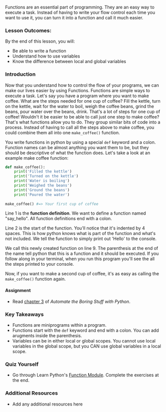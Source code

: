 Functions are an essential part of programming. They are an easy way to execute a task. Instead of having to write your flow control each time you want to use it, you can turn it into a function and call it much easier.

### Lesson Outcomes:

By the end of this lesson, you will:

* Be able to write a function
* Understand how to use variables
* Know the difference between local and global variables

### Introduction

Now that you understand how to control the flow of your programs, we can make our lives easier by using Functions. Functions are simple ways to execute a task. Let's say you have a program where you want to make coffee. What are the steps needed for one cup of coffee? Fill the kettle, turn on the kettle, wait for the water to boil, weigh the coffee beans, grind the beans, pour water over the beans, drink. That's a lot of steps for one cup of coffee! Wouldn't it be easier to be able to call just one step to make coffee? That's what functions allow you to do. They group similar bits of code into a process. Instead of having to call all the steps above to make coffee, you could combine them all into one `make_coffee()` function.

You write functions in python by using a special `def` keyword and a colon. Function names can be almost anything you want them to be, but they should be descriptive of what the function does. Let's take a look at an example make coffee function:

~~~python
def make_coffee():
    print('Filled the kettle')
    print('Turned on the kettle')
    print('Water is boiling')
    print('Weighed the beans')
    print('Ground the beans')
    print('Poured the water')
		
make_coffee() #=> Your first cup of coffee
~~~

Line 1 is the __function definition__. We want to define a function named "say_hello". All function definitions end with a colon.

Line 2 is the start of the function. You'll notice that it's indented by 4 spaces. This is how python knows what is part of the function and what's not included. We tell the function to simply print out 'Hello' to the console.

We call this newly created function on line 9. The parenthesis at the end of the name tell python that this is a function and it should be executed. If you follow along in your terminal, when you run this program you'll see the all the steps printed to your console.

Now, if you want to make a second cup of coffee, it's as easy as calling the `make_coffee()` function again.

#### Assignment

<div class="lesson-content__panel" markdown="1">

* Read [chapter 3](https://automatetheboringstuff.com/2e/chapter3/) of _Automate the Boring Stuff with Python_.

</div>

### Key Takeaways

* Functions are miniprograms within a program.
* Functions start with the `def` keyword and end with a colon. You can add arugments inside the parenthesis.
* Variables can be in either local or global scopes. You cannot use local variables in the global scope, but you CAN use global variables in a local scope.

### Quiz Yourself

* Go through Learn Python's [Function Module](https://www.learnpython.org/en/Functions). Complete the exercises at the end.

### Additional Resources

* Add any additional resources here
